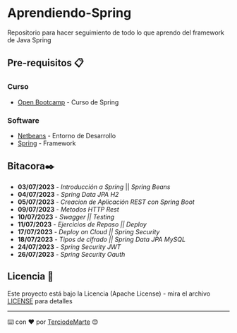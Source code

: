 # Aprendiendo-Spring
Repositorio para hacer seguimiento de todo lo que aprendo del framework de Java Spring

## Pre-requisitos 📋

### Curso
* [Open Bootcamp](https://open-bootcamp.com/) - Curso de Spring

### Software
* [Netbeans](https://netbeans.apache.org/) - Entorno de Desarrollo
* [Spring](https://spring.io/) - Framework
  
## Bitacora✒️

* **03/07/2023** - *Introducción a Spring* || *Spring Beans*
* **04/07/2023** - *Spring Data JPA H2*
* **05/07/2023** - *Creacion de Aplicación REST con Spring Boot*
* **09/07/2023** - *Metodos HTTP Rest*
* **10/07/2023** - *Swagger || Testing*
* **11/07/2023** - *Ejercicios de Repaso || Deploy*
* **17/07/2023** - *Deploy on Cloud || Spring Security*
* **18/07/2023** - *Tipos de cifrado || Spring Data JPA MySQL*
* **24/07/2023** - *Spring Security JWT*
* **26/07/2023** - *Spring Security Oauth*

## Licencia 📄

Este proyecto está bajo la Licencia (Apache License) - mira el archivo [LICENSE](LICENSE) para detalles

---
⌨️ con ❤️ por [TerciodeMarte](https://github.com/TerciodeMarte) 😊
